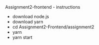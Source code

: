 Assignment2-frontend - instructions
 - download node.js
 - download yarn
 - cd Assignment2-Frontend/assignment2
 - yarn 
 - yarn start
